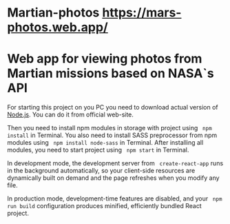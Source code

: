 # Martian-photos https://mars-photos.web.app/
 <h1> Web app for viewing photos from Martian missions based on NASA`s API</h3>
 <p>For starting this project on you PC you need to download actual version of <a href="https://nodejs.org/en/download/">Node.js</a>. You can do it from official web-site. </p>
 <p>Then you need to install npm modules in storage with project using <code> npm install</code>  in Terminal. You also need to install SASS preprocessor from npm modules using  <code> npm install node-sass</code>  in Terminal. After installing all modules, you need to start project using <code> npm start</code>  in Terminal.</p>
 <p> In development mode, the development server from <code> create-react-app</code>  runs in the background automatically, so your client-side resources are dynamically built on  demand and the page refreshes when you modify any file.</p>
 <p>In production mode, development-time features are disabled, and your <code> npm run build</code>  configuration produces minified, efficiently bundled React project.</p>
